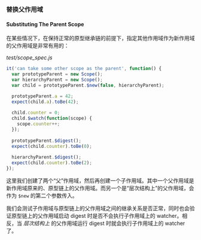### 替换父作用域
#### Substituting The Parent Scope

在某些情况下，在保持正常的原型继承链的前提下，指定其他作用域作为新作用域的父作用域是非常有用的：

_test/scope_spec.js_

```js
it('can take some other scope as the parent', function() {
  var prototypeParent = new Scope();
  var hierarchyParent = new Scope();
  var child = prototypeParent.$new(false, hierarchyParent);

  prototypeParent.a = 42;
  expect(child.a).toBe(42);
  
  child.counter = 0;
  child.$watch(function(scope) {
    scope.counter++;
  });
  
  prototypeParent.$digest();
  expect(child.counter).toBe(0);
  
  hierarchyParent.$digest();
  expect(child.counter).toBe(2);
});
```

这里我们创建了两个“父”作用域，然后再创建一个子作用域。其中一个父作用域是新作用域原来的、原型链上的父作用域。而另一个是“层次结构上”的父作用域，会作为 `$new` 的第二个参数传入。

我们会测试子作用域与原型链上的父作用域之间的继承关系是否正常，同时也会验证原型链上的父作用域启动 digest 时是否不会执行子作用域上的 watcher。相反，当 _层次结构上_ 的父作用域运行 digest 时就会执行子作用域上的 watcher 了。